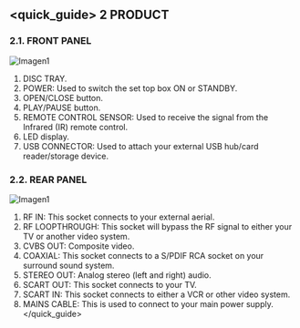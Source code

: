 ## <quick_guide> 2 PRODUCT
### 2.1. FRONT PANEL

 ![Imagen1](http://static.energysistem.com/images/manuals/42028/5356583d2f6ed.jpg)

1. DISC TRAY.
2. POWER: Used to switch the set top box ON or STANDBY.
3. OPEN/CLOSE button.
4. PLAY/PAUSE button.
5. REMOTE CONTROL SENSOR: Used to receive the signal from the Infrared (IR) remote control.
6. LED display.
7. USB CONNECTOR: Used to attach your external USB hub/card reader/storage device.



### 2.2. REAR PANEL

![Imagen1](http://static.energysistem.com/images/manuals/42028/53564ed369362.jpg)

1. RF IN: This socket connects to your external aerial.
2. RF LOOPTHROUGH: This socket will bypass the RF signal to either your TV or another video system.
3. CVBS OUT: Composite video.
4. COAXIAL: This socket connects to a S/PDIF RCA socket on your surround sound system.
5. STEREO OUT: Analog stereo (left and right) audio.
6. SCART OUT: This socket connects to your TV.
7. SCART IN: This socket connects to either a VCR or other video system.
8. MAINS CABLE: This is used to connect to your main power supply.
</quick_guide>
